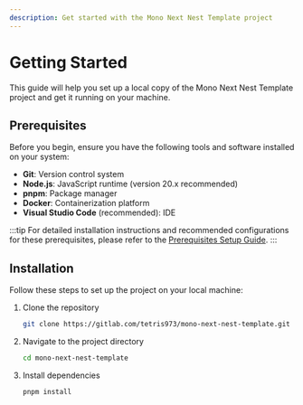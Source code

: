 ```yaml
---
description: Get started with the Mono Next Nest Template project
---
```


# Getting Started

This guide will help you set up a local copy of the Mono Next Nest Template project and get it running on your machine.

## Prerequisites

Before you begin, ensure you have the following tools and software installed on your system:

- **Git**: Version control system
- **Node.js**: JavaScript runtime (version 20.x recommended)
- **pnpm**: Package manager
- **Docker**: Containerization platform
- **Visual Studio Code** (recommended): IDE

:::tip
For detailed installation instructions and recommended configurations for these prerequisites, please refer to the [Prerequisites Setup Guide](./prerequisites-setup.md).
:::

## Installation

Follow these steps to set up the project on your local machine:

1. Clone the repository
   ```bash
   git clone https://gitlab.com/tetris973/mono-next-nest-template.git
   ```

2. Navigate to the project directory
   ```bash
   cd mono-next-nest-template
   ```

3. Install dependencies
   ```bash
   pnpm install
   ```